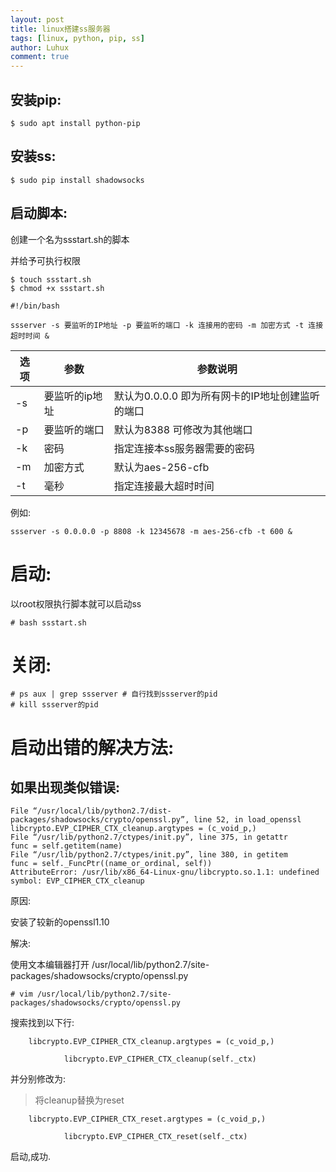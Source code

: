 ```yaml
---
layout: post
title: linux搭建ss服务器
tags: [linux, python, pip, ss]
author: Luhux
comment: true
---
```


## 安装pip:

	$ sudo apt install python-pip
	
## 安装ss:

	$ sudo pip install shadowsocks
	
## 启动脚本:

创建一个名为ssstart.sh的脚本

并给予可执行权限

	$ touch ssstart.sh
	$ chmod +x ssstart.sh

```
#!/bin/bash

ssserver -s 要监听的IP地址 -p 要监听的端口 -k 连接用的密码 -m 加密方式 -t 连接超时时间 &

```
选项 | 参数 | 参数说明
----|-----|-------
 -s | 要监听的ip地址 | 默认为0.0.0.0 即为所有网卡的IP地址创建监听的端口
 -p | 要监听的端口 | 默认为8388 可修改为其他端口
 -k | 密码 | 指定连接本ss服务器需要的密码 
 -m | 加密方式 | 默认为aes-256-cfb
 -t | 毫秒 | 指定连接最大超时时间

例如:
```
ssserver -s 0.0.0.0 -p 8808 -k 12345678 -m aes-256-cfb -t 600 &
```

# 启动:

以root权限执行脚本就可以启动ss

	# bash ssstart.sh

# 关闭:

	# ps aux | grep ssserver # 自行找到ssserver的pid
	# kill ssserver的pid
	
# 启动出错的解决方法:

## 如果出现类似错误:
```
File “/usr/local/lib/python2.7/dist-packages/shadowsocks/crypto/openssl.py”, line 52, in load_openssl 
libcrypto.EVP_CIPHER_CTX_cleanup.argtypes = (c_void_p,) 
File “/usr/lib/python2.7/ctypes/init.py”, line 375, in getattr 
func = self.getitem(name) 
File “/usr/lib/python2.7/ctypes/init.py”, line 380, in getitem 
func = self._FuncPtr((name_or_ordinal, self)) 
AttributeError: /usr/lib/x86_64-Linux-gnu/libcrypto.so.1.1: undefined symbol: EVP_CIPHER_CTX_cleanup
```

原因:

安装了较新的openssl1.10

解决:

使用文本编辑器打开 /usr/local/lib/python2.7/site-packages/shadowsocks/crypto/openssl.py

	# vim /usr/local/lib/python2.7/site-packages/shadowsocks/crypto/openssl.py
	
搜索找到以下行:

```
    libcrypto.EVP_CIPHER_CTX_cleanup.argtypes = (c_void_p,)
```

```
            libcrypto.EVP_CIPHER_CTX_cleanup(self._ctx)
```

并分别修改为:

> 将cleanup替换为reset

```
    libcrypto.EVP_CIPHER_CTX_reset.argtypes = (c_void_p,)
```

```
            libcrypto.EVP_CIPHER_CTX_reset(self._ctx)
```

启动,成功.
